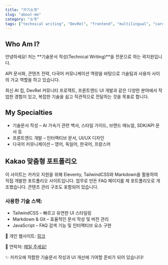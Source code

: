 ```yaml
---
title: "자기소개"
slug: "about-me"
category: "소개"
tags: ["technical writing", "DevRel", "frontend", "multilingual", "career"]
---
```

## Who Am I?

안녕하세요! 저는 **기술문서 작성(Technical Writing)**을 전문으로 하는 곽지원입니다.

API 문서화, 콘텐츠 전략, 다국어 커뮤니케이션 역량을 바탕으로 기술팀과 사용자 사이의 가교 역할을 하고 있습니다.

최신 AI 칩, DevRel 커뮤니티 프로젝트, 프론트엔드 UI 개발과 같은 다양한 분야에서 작업한 경험이 있고, 복잡한 기술을 쉽고 직관적으로 전달하는 것을 목표로 합니다.

## My Specialties
- 기술문서 작성 – AI 가속기 관련 백서, 스타일 가이드, 브랜드 매뉴얼, SDK/API 문서 등
- 프론트엔드 개발 – 인터랙티브 문서, UI/UX 디자인
- 다국어 커뮤니케이션 – 영어, 독일어, 한국어, 프랑스어

## Kakao 맞춤형 포트폴리오

이 사이트는 카카오 지원을 위해 Eleventy, TailwindCSS와 Markdown을 활용하여 직접 개발한 포트폴리오 사이트입니다.
업무로 만든 FAQ 페이지를 제 포트폴리오로 개조했습니다. 콘텐츠 관리 구조도 포함되어 있습니다.

### 사용한 기술 스택:
- TailwindCSS – 빠르고 유연한 UI 스타일링
- Markdown & Git – 효율적인 문서 작성 및 버전 관리
- JavaScript – FAQ 검색 기능 및 인터랙티브 요소 구현

📎 개인 웹사이트: <a href="https://jiwonkwak.co">링크</a>

📩 연락처: <a href="mailto:contact@jiwonkwak.co">메일 주세요!</a>

✨ 카카오에 적합한 기술문서 작성과 UI 개선에 기여할 준비가 되어 있습니다!